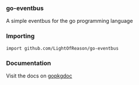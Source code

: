 ### go-eventbus

A simple eventbus for the go programming language

### Importing

    import github.com/LightOfReason/go-eventbus

### Documentation

Visit the docs on [gopkgdoc](http://godoc.org/github.com/LightOfReason/go-eventbus)